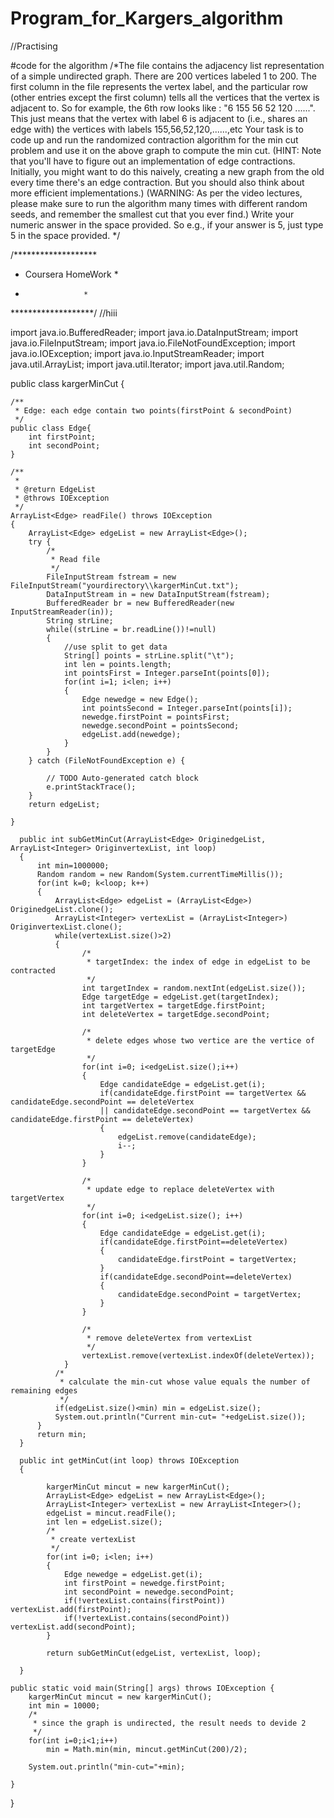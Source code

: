 # Program_for_Kargers_algorithm
//Practising

#code for the algorithm
/*The file contains the adjacency list representation of a simple undirected graph. There are 200 vertices labeled 1 to 200. The first column in the file represents the vertex label, and the particular row (other entries except the first column) tells all the vertices that the vertex is adjacent to. So for example, the 6th row looks like : "6	155	56	52	120	......". This just means that the vertex with label 6 is adjacent to (i.e., shares an edge with) the vertices with labels 155,56,52,120,......,etc
Your task is to code up and run the randomized contraction algorithm for the min cut problem and use it on the above graph to compute the min cut. (HINT: Note that you'll have to figure out an implementation of edge contractions. Initially, you might want to do this naively, creating a new graph from the old every time there's an edge contraction. But you should also think about more efficient implementations.) (WARNING: As per the video lectures, please make sure to run the algorithm many times with different random seeds, and remember the smallest cut that you ever find.) Write your numeric answer in the space provided. So e.g., if your answer is 5, just type 5 in the space provided.
*/

/*******************
*    Coursera HomeWork   *
*                  *
*******************/
//hiii

import java.io.BufferedReader;
import java.io.DataInputStream;
import java.io.FileInputStream;
import java.io.FileNotFoundException;
import java.io.IOException;
import java.io.InputStreamReader;
import java.util.ArrayList;
import java.util.Iterator;
import java.util.Random;


public class kargerMinCut {

	/**
	 * Edge: each edge contain two points(firstPoint & secondPoint) 
	 */
	public class Edge{
		int firstPoint;
		int secondPoint;
	}
	
	/**
	 * 
	 * @return EdgeList
	 * @throws IOException
	 */
	ArrayList<Edge> readFile() throws IOException
	{
		ArrayList<Edge> edgeList = new ArrayList<Edge>();
		try {
			/*
			 * Read file
			 */
			FileInputStream fstream = new FileInputStream("yourdirectory\\kargerMinCut.txt");
			DataInputStream in = new DataInputStream(fstream);
			BufferedReader br = new BufferedReader(new InputStreamReader(in));
			String strLine;
			while((strLine = br.readLine())!=null)
			{
				//use split to get data
				String[] points = strLine.split("\t");
				int len = points.length;
				int pointsFirst = Integer.parseInt(points[0]);
				for(int i=1; i<len; i++)
				{
					Edge newedge = new Edge();
					int pointsSecond = Integer.parseInt(points[i]);
					newedge.firstPoint = pointsFirst;
					newedge.secondPoint = pointsSecond;
					edgeList.add(newedge);
				}
			}
		} catch (FileNotFoundException e) {
			
			// TODO Auto-generated catch block
			e.printStackTrace();
		}
		return edgeList;
		
	}
	  
	  public int subGetMinCut(ArrayList<Edge> OriginedgeList, ArrayList<Integer> OriginvertexList, int loop)
	  {
		  int min=1000000;
		  Random random = new Random(System.currentTimeMillis());
		  for(int k=0; k<loop; k++)
		  {
			  ArrayList<Edge> edgeList = (ArrayList<Edge>) OriginedgeList.clone();
			  ArrayList<Integer> vertexList = (ArrayList<Integer>) OriginvertexList.clone();
			  while(vertexList.size()>2)
			  {
					/*
					 * targetIndex: the index of edge in edgeList to be contracted
					 */
					int targetIndex = random.nextInt(edgeList.size());			
					Edge targetEdge = edgeList.get(targetIndex);
					int targetVertex = targetEdge.firstPoint;
					int deleteVertex = targetEdge.secondPoint;
									
					/*
					 * delete edges whose two vertice are the vertice of targetEdge
					 */
					for(int i=0; i<edgeList.size();i++)
					{
						Edge candidateEdge = edgeList.get(i);
						if(candidateEdge.firstPoint == targetVertex && candidateEdge.secondPoint == deleteVertex 
						|| candidateEdge.secondPoint == targetVertex && candidateEdge.firstPoint == deleteVertex)
						{
							edgeList.remove(candidateEdge);
							i--;
						}
					}
					
					/*
					 * update edge to replace deleteVertex with targetVertex
					 */
					for(int i=0; i<edgeList.size(); i++)
					{
						Edge candidateEdge = edgeList.get(i);
						if(candidateEdge.firstPoint==deleteVertex)
						{
							candidateEdge.firstPoint = targetVertex;
						}
						if(candidateEdge.secondPoint==deleteVertex)
						{
							candidateEdge.secondPoint = targetVertex;
						}								
					}
					
					/*
					 * remove deleteVertex from vertexList
					 */
					vertexList.remove(vertexList.indexOf(deleteVertex));
				}
			  /*
			   * calculate the min-cut whose value equals the number of remaining edges
			   */
			  if(edgeList.size()<min) min = edgeList.size();
			  System.out.println("Current min-cut= "+edgeList.size());
		  }
		  return min;
	  }
	 
	  public int getMinCut(int loop) throws IOException
	  {
		    
			kargerMinCut mincut = new kargerMinCut();
			ArrayList<Edge> edgeList = new ArrayList<Edge>();
			ArrayList<Integer> vertexList = new ArrayList<Integer>();
			edgeList = mincut.readFile();
			int len = edgeList.size();
			/*
			 * create vertexList
			 */
			for(int i=0; i<len; i++)
			{
				Edge newedge = edgeList.get(i);
				int firstPoint = newedge.firstPoint;
				int secondPoint = newedge.secondPoint;
				if(!vertexList.contains(firstPoint)) vertexList.add(firstPoint);
				if(!vertexList.contains(secondPoint)) vertexList.add(secondPoint);		
			}
			
			return subGetMinCut(edgeList, vertexList, loop);
		  
	  }
	
	public static void main(String[] args) throws IOException {
		kargerMinCut mincut = new kargerMinCut();
		int min = 10000;
		/*
		 * since the graph is undirected, the result needs to devide 2
		 */
		for(int i=0;i<1;i++)
			min = Math.min(min, mincut.getMinCut(200)/2);
		
		System.out.println("min-cut="+min);
		
	}

}


